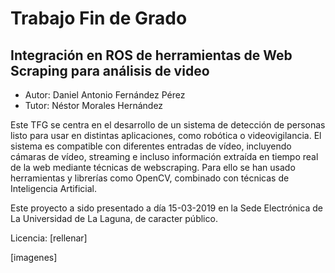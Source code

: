 # Trabajo Fin de Grado
## Integración en ROS de herramientas de Web Scraping para análisis de video

- Autor: Daniel Antonio Fernández Pérez
- Tutor: Néstor Morales Hernández

Este TFG se centra en el desarrollo de un sistema de detección de personas listo para usar en distintas aplicaciones, como robótica o videovigilancia. El sistema es compatible con  diferentes entradas de vídeo, incluyendo cámaras de vídeo, streaming e incluso información extraída en tiempo real de la web mediante técnicas de webscraping. Para ello se han usado herramientas y librerías como OpenCV, combinado con técnicas de Inteligencia Artificial.

Este proyecto a sido presentado a día 15-03-2019 en la Sede Electrónica de La Universidad de La Laguna, de caracter público.

Licencia: 
[rellenar]

[imagenes]
